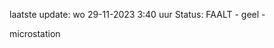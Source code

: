 laatste update: 
wo 29-11-2023  3:40   uur 
Status: FAALT - geel - 
<div class="service Y">microstation</div>